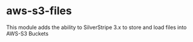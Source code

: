 aws-s3-files
============

This module adds the ability to SilverStripe 3.x to store and load files into AWS-S3 Buckets
